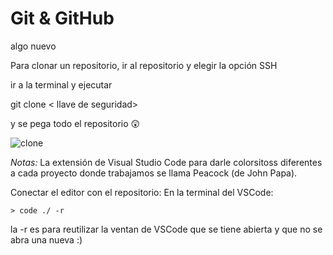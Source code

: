 # Git & GitHub

algo nuevo

Para clonar un repositorio, ir al repositorio y elegir la opción SSH

ir a la terminal y ejecutar

git clone < llave de seguridad>

y se pega todo el repositorio 😲


![clone](/Doc/images/clone.png)

*Notas:* La extensión de Visual Studio Code para darle colorsitoss diferentes a cada proyecto donde trabajamos se llama Peacock (de John Papa).

Conectar el editor con el repositorio:
En la terminal del VSCode:
````
> code ./ -r
````
la -r es para reutilizar la ventan de VSCode que se tiene abierta y que no se abra una nueva :)

